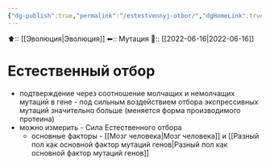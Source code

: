 ```yaml
---
{"dg-publish":true,"permalink":"/estestvennyj-otbor/","dgHomeLink":true,"dgPassFrontmatter":false}
---
```



⬆:: [[Эволюция|Эволюция]]
⬅:: Мутация
📅:: [[2022-06-16|2022-06-16]]

# Естественный отбор
- подтверждение через соотношение молчащих и немолчащих мутаций в гене - под сильным воздействием отбора экспрессивных мутаций значительно больше (меняется форма производимого протеина)
- можно измерить - Сила Естественного отбора
	- основные факторы - [[Мозг человека|Мозг человека]] и [[Разный пол как основной фактор мутаций генов|Разный пол как основной фактор мутаций генов]]